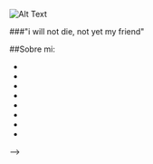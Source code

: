 

![Alt Text](https://images.cooltext.com/5508544.png)

###"i will not die, not yet my friend"

##Sobre mi:

- 
- 
- 
-
- 
- 
-
- 
-->
